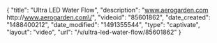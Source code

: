 {
    "title": "Ultra LED Water Flow",
    "description": "www.aerogarden.com http:\/\/www.aerogarden.com\/",
    "videoid": "85601862",
    "date_created": "1488400212",
    "date_modified": "1491355544",
    "type": "captivate",
    "layout": "video",
    "url": "\/v\/ultra-led-water-flow\/85601862"
}